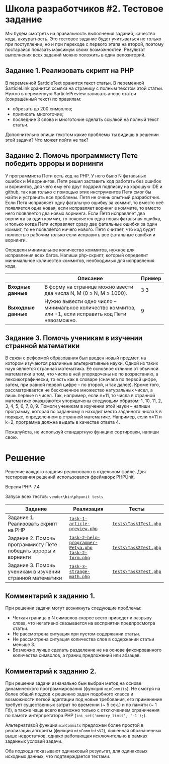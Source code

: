 # Школа разработчиков #2. Тестовое задание

Мы будем смотреть на правильность выполнения заданий, качество кода, аккуратность. Это тестовое задание будет учитываться не только при поступлении, но и при переходе с первого этапа на второй, поэтому постарайся показать максимум своих возможностей. Результат выполнения всех заданий можно положить в один репозиторий.

## Задание 1. Реализовать скрипт на PHP

В переменной $articleText хранится текст статьи. В переменной $articleLink хранится ссылка на страницу с полным текстом этой статьи.
Нужно в переменную $articlePreview записать анонс статьи (сокращённый текст) по правилам:
* обрезать до 200 символов;
* приписать многоточие;
* последние 3 слова и многоточие сделать ссылкой на полный текст статьи.

Дополнительно опиши текстом какие проблемы ты видишь в решении этой задачи? Что может пойти не так?

## Задание 2. Помочь программисту Пете победить эрроры и ворнинги

У программиста Пети есть код на PHP. У него было N фатальных ошибок и M ворнингов. Петя решил заставить код работать без ошибок и ворнингов, для чего ему его друг подарил подписку на хорошую IDE и github, так как только с помощью этих инструментов Петя смог бы найти и устранить все проблемы. Петя не очень опытный разработчик. Если Петя исправляет одну фатальную ошибку за коммит, то вместо неё появляется одна новая, если исправляет ворнинг в коммите, то вместо него появляется два новых ворнинга. Если Петя исправляет два ворнинга за один коммит, то появляется одна новая фатальная ошибка, и только когда Петя исправляет сразу две фатальные ошибки за один коммит, то не появляется ничего нового. Петя считает, что код будет полностью рабочим только если исправить все фатальные ошибки и ворнинги.

Определи минимальное количество коммитов, нужное для исправления всех багов. Напиши php-скрипт, который определит минимальное количество коммитов, необходимых для исправления кода.

|| Описание | Пример |
|-|-|-|
| **Входные данные** | В форму на странице можно ввести два числа N, M (0 ≤ N, M ≤ 1000). | 3 3 |
| **Выходные данные** | Нужно вывести одно число – минимальное количество коммитов, или -1, если исправить код Пети невозможно. | 9 |

## Задание 3. Помочь ученикам в изучении странной математики

В связи с реформой образования был введен новый предмет, на котором изучаются различные альтернативные науки. Одной из таких наук является странная математика. Её основное отличие от обычной математики в том, что числа в ней упорядочены не по возрастанию, а лексикографически, то есть как в словаре (сначала по первой цифре, затем, при равной первой цифре – по второй, и так далее). Кроме того, рассматривается не бесконечное множество натуральных чисел, а лишь первые n чисел. Так, например, если n=11, то числа в странной математике оказываются упорядочены следующим образом: 1, 10, 11, 2, 3, 4, 5, 6, 7, 8, 9.
Помоги ученикам в изучении этой науки – напиши программу, которая по заданному n находит место заданного числа k в порядке, определенном в странной математике. Например, если n=11 и k=2, программа должна выдать в качестве ответа 4.

Пожалуйста, не используй стандартную функцию сортировки, напиши свою.

# Решение

Решение каждого задания реализовано в отдельном файле. Для тестирования решений использовался фреймворк PHPUnit.

Версия PHP: 7.4

Запуск всех тестов: `vendor\bin\phpunit tests`

| Задание | Реализация | Тесты |
| --- | --- | --- |
| Задание 1. Реализовать скрипт на PHP |  [`task-1-article-preview.php`](https://github.com/ekochetkov/braind-school-simple-php-tasks/blob/master/task-1-article-preview.php) |  [`tests\Task1Test.php`](https://github.com/ekochetkov/braind-school-simple-php-tasks/blob/master/tests/Task1Test.php) |
|  Задание 2. Помочь программисту Пете победить эрроры и ворнинги |  [`task-2-help-programmer-Petya.php`](https://github.com/ekochetkov/braind-school-simple-php-tasks/blob/master/task-2-help-programmer-Petya.php)<br>[`task-2-form.php`](https://github.com/ekochetkov/braind-school-simple-php-tasks/blob/master/task-2-form.php) |  [`tests\Task2Test.php`](https://github.com/ekochetkov/braind-school-simple-php-tasks/blob/master/tests/Task2Test.php) |
| Задание 3. Помочь ученикам в изучении странной математики |  [`task-3-strange-math.php`](https://github.com/ekochetkov/braind-school-simple-php-tasks/blob/master/task-3-strange-math.php) |  [`tests\Task3Test.php`](https://github.com/ekochetkov/braind-school-simple-php-tasks/blob/master/tests/Task3Test.php) |

## Комментарий к заданию 1.

При решении задачи могут возникнуть следующие проблемы:

* Четкая граница в N символов скорее всего приведет к разрыву слова, что негативно сказывается на восприятии предпросмотра статьи.
* Не рассмотрена ситуация при пустом содержании статьи.
* Не рассмотрена ситуация количества слов в содержании статьи меньше 3.
* Возможно лучше сделать разделение не на основе фиксированного количества символов, а границ предложений или абзацев.

## Комментарий к заданию 2.

При решении задачи изначально бын выбран метод на основе динамического программирования (функция `minCommits`). Не смотря на более общий подход к решению задач подобного класса и возможности легкой адаптации под новые требования, его применение требует существенных затрат по временни (~ 5 сек.) и по памяти (~ 1 Гб), а также чаще всего возможно только с отключением ограничения по памяти интерпретатора PHP (`ini_set('memory_limit', '-1');`).

Альтернативой функции `minCommits` предложен более простой в реализации алгоритм (функция `minCommintsV2`), лишенная обозначенных выше недостатков, однако работающая исключительно в рамках заданных условий задачи.

Оба подхода показывают одинаковый результат, для одинаковых исходных данных, что подтверждается тестами.
